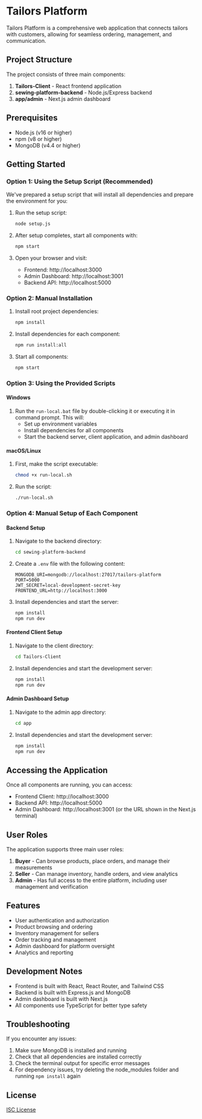# Tailors Platform

Tailors Platform is a comprehensive web application that connects tailors with customers, allowing for seamless ordering, management, and communication.

## Project Structure

The project consists of three main components:

1. **Tailors-Client** - React frontend application
2. **sewing-platform-backend** - Node.js/Express backend
3. **app/admin** - Next.js admin dashboard

## Prerequisites

- Node.js (v16 or higher)
- npm (v8 or higher)
- MongoDB (v4.4 or higher)

## Getting Started

### Option 1: Using the Setup Script (Recommended)

We've prepared a setup script that will install all dependencies and prepare the environment for you:

1. Run the setup script:
   ```bash
   node setup.js
   ```

2. After setup completes, start all components with:
   ```bash
   npm start
   ```

3. Open your browser and visit:
   - Frontend: http://localhost:3000
   - Admin Dashboard: http://localhost:3001
   - Backend API: http://localhost:5000

### Option 2: Manual Installation

1. Install root project dependencies:
   ```bash
   npm install
   ```

2. Install dependencies for each component:
   ```bash
   npm run install:all
   ```

3. Start all components:
   ```bash
   npm start
   ```

### Option 3: Using the Provided Scripts

#### Windows

1. Run the `run-local.bat` file by double-clicking it or executing it in command prompt.
   This will:
   - Set up environment variables
   - Install dependencies for all components
   - Start the backend server, client application, and admin dashboard

#### macOS/Linux

1. First, make the script executable:
   ```bash
   chmod +x run-local.sh
   ```

2. Run the script:
   ```bash
   ./run-local.sh
   ```

### Option 4: Manual Setup of Each Component

#### Backend Setup

1. Navigate to the backend directory:
   ```bash
   cd sewing-platform-backend
   ```

2. Create a `.env` file with the following content:
   ```
   MONGODB_URI=mongodb://localhost:27017/tailors-platform
   PORT=5000
   JWT_SECRET=local-development-secret-key
   FRONTEND_URL=http://localhost:3000
   ```

3. Install dependencies and start the server:
   ```bash
   npm install
   npm run dev
   ```

#### Frontend Client Setup

1. Navigate to the client directory:
   ```bash
   cd Tailors-Client
   ```

2. Install dependencies and start the development server:
   ```bash
   npm install
   npm run dev
   ```

#### Admin Dashboard Setup

1. Navigate to the admin app directory:
   ```bash
   cd app
   ```

2. Install dependencies and start the development server:
   ```bash
   npm install
   npm run dev
   ```

## Accessing the Application

Once all components are running, you can access:

- Frontend Client: http://localhost:3000
- Backend API: http://localhost:5000
- Admin Dashboard: http://localhost:3001 (or the URL shown in the Next.js terminal)

## User Roles

The application supports three main user roles:

1. **Buyer** - Can browse products, place orders, and manage their measurements
2. **Seller** - Can manage inventory, handle orders, and view analytics
3. **Admin** - Has full access to the entire platform, including user management and verification

## Features

- User authentication and authorization
- Product browsing and ordering
- Inventory management for sellers
- Order tracking and management
- Admin dashboard for platform oversight
- Analytics and reporting

## Development Notes

- Frontend is built with React, React Router, and Tailwind CSS
- Backend is built with Express.js and MongoDB
- Admin dashboard is built with Next.js
- All components use TypeScript for better type safety

## Troubleshooting

If you encounter any issues:

1. Make sure MongoDB is installed and running
2. Check that all dependencies are installed correctly
3. Check the terminal output for specific error messages
4. For dependency issues, try deleting the node_modules folder and running `npm install` again

## License

[ISC License](LICENSE) 